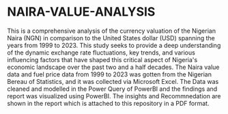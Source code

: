 # NAIRA-VALUE-ANALYSIS
This is a comprehensive analysis of the currency valuation of the Nigerian Naira (NGN) in comparison to the United States dollar (USD) spanning the years from 1999 to 2023. This study seeks to provide a deep understanding of the dynamic exchange rate fluctuations, key trends, and various influencing factors that have shaped this critical aspect of Nigeria's economic landscape over the past two and a half decades.
The Naira value data and fuel price data from 1999 to 2023 was gotten from the Nigerian Bereau of Statistics, and it was collected via Microsoft Excel. The Data was cleaned and modelled in the Power Query of PowerBI and the findings and report was visualized using PowerBI.
The insights and Recommnedation are shown in the report which is attached to this repository in a PDF format. 
